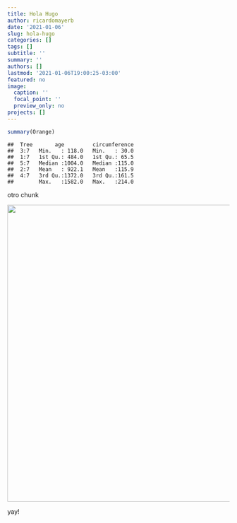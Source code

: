 ```yaml
---
title: Hola Hugo
author: ricardomayerb
date: '2021-01-06'
slug: hola-hugo
categories: []
tags: []
subtitle: ''
summary: ''
authors: []
lastmod: '2021-01-06T19:00:25-03:00'
featured: no
image:
  caption: ''
  focal_point: ''
  preview_only: no
projects: []
---
```



```r
summary(Orange)
```

```
##  Tree       age         circumference  
##  3:7   Min.   : 118.0   Min.   : 30.0  
##  1:7   1st Qu.: 484.0   1st Qu.: 65.5  
##  5:7   Median :1004.0   Median :115.0  
##  2:7   Mean   : 922.1   Mean   :115.9  
##  4:7   3rd Qu.:1372.0   3rd Qu.:161.5  
##        Max.   :1582.0   Max.   :214.0
```


otro chunk

<img src="{{< blogdown/postref >}}index_files/figure-html/unnamed-chunk-2-1.png" width="672" />

yay!
